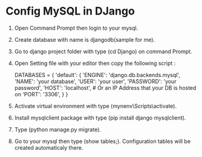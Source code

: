 # Config MySQL in DJango

1. Open Command Prompt then login to your mysql.
2. Create database with name is djangodb(sample for me).
3. Go to django project folder with type (cd Django) on command Prompt.
4. Open Setting file with your editor then copy the following script :

	DATABASES = {
    'default': {
        'ENGINE': 'django.db.backends.mysql', 
        'NAME': 'your database',
        'USER': 'your user',
        'PASSWORD': 'your password',
        'HOST': 'localhost',   # Or an IP Address that your DB is hosted on
        'PORT': '3306',
		}
	}
  
5. Activate virtual environment with type (mynenv\Scripts\activate).
6. Install mysqlclient package with type (pip install django mysqlclient).
7. Type (python manage.py migrate).
8. Go to your mysql then type (show tables;). Configuration tables will be created automaticaly there.